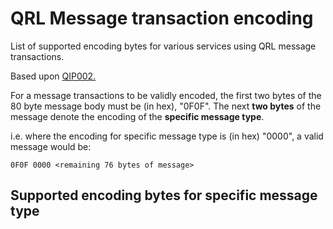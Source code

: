 # QRL Message transaction encoding
List of supported encoding bytes for various services using QRL message transactions. 

Based upon [QIP002.](https://github.com/theQRL/qips/tree/master/2.Proposals/1.%20Open/2%20-%20MessageTransaction%20Encoded%20Message%20Standard)

For a message transactions to be validly encoded, the first two bytes of the 80 byte message body must be (in hex), "0F0F".
The next **two bytes** of the message denote the encoding of the **specific message type**.

i.e. where the encoding for specific message type is (in hex) "0000", a valid message would be:
 
`0F0F 0000 <remaining 76 bytes of message>`

## Supported encoding bytes for specific message type

